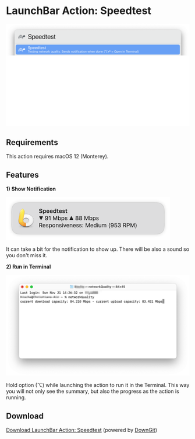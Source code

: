 # LaunchBar Action: Speedtest

<img src="st_action.png" width="600"/> 

## Requirements 

This action requires macOS 12 (Monterey).

## Features

**1) Show Notification** 

<img src="st_notification.png" width="450"/> 

It can take a bit for the notification to show up. There will be also a sound so you don't miss it. 

**2) Run in Terminal**

<img src="st_terminal.png" width="600"/> 

Hold option (⌥) while launching the action to run it in the Terminal. This way you will not only see the summary, but also the progress as the action is running.

## Download

[Download LaunchBar Action: Speedtest](https://minhaskamal.github.io/DownGit/#/home?url=https://github.com/Ptujec/LaunchBar/tree/master/Speedtest) (powered by [DownGit](https://github.com/MinhasKamal/DownGit))